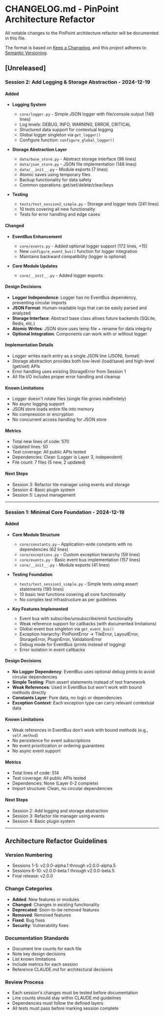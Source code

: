 # CHANGELOG.md - PinPoint Architecture Refactor

All notable changes to the PinPoint architecture refactor will be documented in this file.

The format is based on [Keep a Changelog](https://keepachangelog.com/en/1.0.0/),
and this project adheres to [Semantic Versioning](https://semver.org/spec/v2.0.0.html).

## [Unreleased]

### Session 2: Add Logging & Storage Abstraction - 2024-12-19

#### Added
- **Logging System**
  - `core/logger.py` - Simple JSON logger with file/console output (149 lines)
  - Log levels: DEBUG, INFO, WARNING, ERROR, CRITICAL
  - Structured data support for contextual logging
  - Global logger singleton via `get_logger()`
  - Configure function: `configure_global_logger()`

- **Storage Abstraction Layer**
  - `data/base_store.py` - Abstract storage interface (96 lines)
  - `data/json_store.py` - JSON file implementation (148 lines)
  - `data/__init__.py` - Module exports (7 lines)
  - Atomic saves using temporary files
  - Backup functionality for data safety
  - Common operations: get/set/delete/clear/keys

- **Testing**
  - `tests/test_session2_simple.py` - Storage and logger tests (241 lines)
  - 10 tests covering all new functionality
  - Tests for error handling and edge cases

#### Changed
- **EventBus Enhancement**
  - `core/events.py` - Added optional logger support (172 lines, +15)
  - New `configure_event_bus()` function for logger integration
  - Maintains backward compatibility (logger is optional)
  
- **Core Module Updates**
  - `core/__init__.py` - Added logger exports

#### Design Decisions
- **Logger Independence**: Logger has no EventBus dependency, preventing circular imports
- **JSON Format**: Human-readable logs that can be easily parsed and analyzed
- **Storage Interface**: Abstract base class allows future backends (SQLite, Redis, etc.)
- **Atomic Writes**: JSON store uses temp file + rename for data integrity
- **Optional Integration**: Components can work with or without logger

#### Implementation Details
- Logger writes each entry as a single JSON line (JSONL format)
- Storage abstraction provides both low-level (load/save) and high-level (get/set) APIs
- Error handling uses existing StorageError from Session 1
- All file I/O includes proper error handling and cleanup

#### Known Limitations
- Logger doesn't rotate files (single file grows indefinitely)
- No async logging support
- JSON store loads entire file into memory
- No compression or encryption
- No concurrent access handling for JSON store

#### Metrics
- Total new lines of code: 570
- Updated lines: 50
- Test coverage: All public APIs tested
- Dependencies: Clean (Logger is Layer 3, independent)
- File count: 7 files (5 new, 2 updated)

#### Next Steps
- Session 3: Refactor tile manager using events and storage
- Session 4: Basic plugin system
- Session 5: Layout management

---

### Session 1: Minimal Core Foundation - 2024-12-19

#### Added
- **Core Module Structure**
  - `core/constants.py` - Application-wide constants with no dependencies (62 lines)
  - `core/exceptions.py` - Custom exception hierarchy (59 lines)
  - `core/events.py` - Basic event bus implementation (157 lines)
  - `core/__init__.py` - Module exports (41 lines)

- **Testing Foundation**
  - `tests/test_session1_simple.py` - Simple tests using assert statements (195 lines)
  - 10 basic test functions covering all core functionality
  - No complex test infrastructure as per guidelines

- **Key Features Implemented**
  - Event bus with subscribe/unsubscribe/emit functionality
  - Weak reference support for callbacks (with documented limitations)
  - Global event bus singleton via `get_event_bus()`
  - Exception hierarchy: PinPointError → TileError, LayoutError, StorageError, PluginError, ValidationError
  - Debug mode for EventBus (prints instead of logging)
  - Error isolation in event callbacks

#### Design Decisions
- **No Logger Dependency**: EventBus uses optional debug prints to avoid circular dependencies
- **Simple Testing**: Plain assert statements instead of test framework
- **Weak References**: Used in EventBus but won't work with bound methods directly
- **Constants Layer**: Pure data, no logic or dependencies
- **Exception Context**: Each exception type can carry relevant contextual data

#### Known Limitations
- Weak references in EventBus don't work with bound methods (e.g., `self.method`)
- No persistence for event subscriptions
- No event prioritization or ordering guarantees
- No async event support

#### Metrics
- Total lines of code: 514
- Test coverage: All public APIs tested
- Dependencies: None (Layer 0-2 complete)
- Import structure: Clean, no circular dependencies

#### Next Steps
- Session 2: Add logging and storage abstraction
- Session 3: Refactor tile manager using events
- Session 4: Basic plugin system

---

## Architecture Refactor Guidelines

### Version Numbering
- Sessions 1-5: v2.0.0-alpha.1 through v2.0.0-alpha.5
- Sessions 6-10: v2.0.0-beta.1 through v2.0.0-beta.5
- Final release: v2.0.0

### Change Categories
- **Added**: New features or modules
- **Changed**: Changes in existing functionality
- **Deprecated**: Soon-to-be removed features
- **Removed**: Removed features
- **Fixed**: Bug fixes
- **Security**: Vulnerability fixes

### Documentation Standards
- Document line counts for each file
- Note key design decisions
- List known limitations
- Include metrics for each session
- Reference CLAUDE.md for architectural decisions

### Review Process
- Each session's changes must be tested before documentation
- Line counts should stay within CLAUDE.md guidelines
- Dependencies must follow the defined layers
- All tests must pass before marking session complete